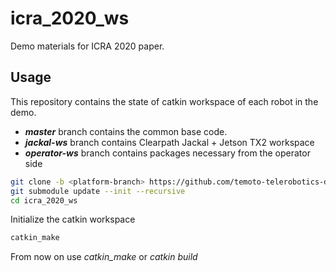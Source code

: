 # icra_2020_ws
Demo materials for ICRA 2020 paper.

## Usage
This repository contains the state of catkin workspace of each robot in the demo. 
* ***master*** branch contains the common base code.
* ***jackal-ws*** branch contains Clearpath Jackal + Jetson TX2 workspace
* ***operator-ws*** branch contains packages necessary from the operator side 

``` bash
git clone -b <platform-branch> https://github.com/temoto-telerobotics-demos/icra_2020_ws
git submodule update --init --recursive
cd icra_2020_ws
```

Initialize the catkin workspace
``` bash
catkin_make
```

From now on use *catkin_make* or *catkin build*
